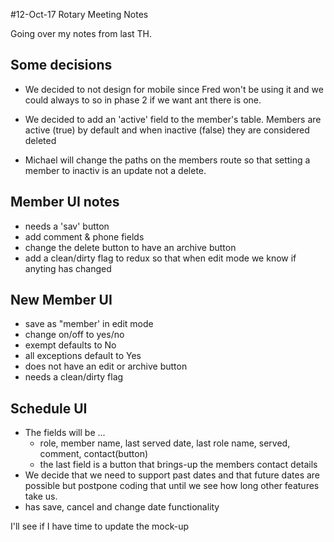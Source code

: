 #12-Oct-17 Rotary Meeting Notes

Going over my notes from last TH.

## Some decisions
- We decided to not design for mobile since Fred won't be using it and we could always to so in phase 2 if we want ant there is one.

- We decided to add an 'active' field to the member's table. Members are active (true) by default and when inactive (false) they are considered deleted

- Michael will change the paths on the members route so that setting a member to inactiv is an update not a delete.

## Member UI notes
- needs a 'sav' button
- add comment & phone fields
- change the delete button to have an archive button
- add a clean/dirty flag to redux so that when edit mode we know if anyting has changed

## New Member UI
- save as "member' in edit mode
- change on/off to yes/no
- exempt defaults to No
- all exceptions default to Yes
- does not have an edit or archive button
- needs a clean/dirty flag

## Schedule UI
- The fields will be ...
  - role, member name, last served date, last role name, served, comment, contact(button)
  - the last field is a button that brings-up the members contact details
- We decide that we need to support past dates and that future dates are possible but postpone coding that until we see how long other features take us.
- has save, cancel and change date functionality


I'll see if I have time to update the mock-up
